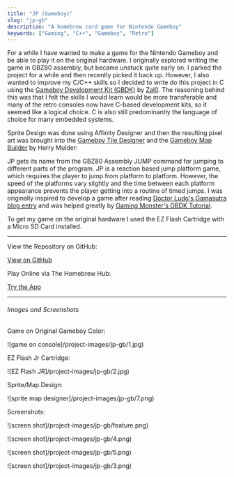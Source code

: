 ```yaml
---
title: "JP (Gameboy)"
slug: "jp-gb"
description: "A homebrew card game for Nintendo Gameboy"
keywords: ["Gaming", "C++", "Gameboy", "Retro"]
---
```


For a while I have wanted to make a game for the Nintendo Gameboy and be able to play it on the original hardware. I originally explored writing the game in GBZ80 assembly, but became unstuck quite early on. I parked the project for a while and then recently picked it back up. However, I also wanted to improve my C/C++ skills so I decided to write do this project in C using the [Gameboy Development Kit (GBDK)](https://github.com/gbdk-2020/gbdk-2020) by [Zal0](https://github.com/zal0). The reasoning behind this was that I felt the skills I would learn would be more transferable and many of the retro consoles now have C-based development kits, so it seemed like a logical choice. C is also still predominantly the language of choice for many embedded systems.

Sprite Design was done using Affinity Designer and then the resulting pixel art was brought into the [Gameboy Tile Designer](http://www.devrs.com/gb/hmgd/gbtd.html) and the [Gameboy Map Builder](http://www.devrs.com/gb/hmgd/gbmb.html) by Harry Mulder:

JP gets its name from the GBZ80 Assembly JUMP command for jumping to different parts of the program. JP is a reaction based jump platform game, which requires the player to jump from platform to platform. However, the speed of the platforms vary slightly and the time between each platform appearance prevents the player getting into a routine of timed jumps. I was originally inspired to develop a game after reading [Doctor Ludo's Gamasutra blog entry](https://www.gamasutra.com/blogs/DoctorLudos/20171207/311143/Making_a_Game_Boy_game_in_2017_A_quotSheep_It_Upquot_PostMortem_part_12.php) and was helped greatly by [Gaming Monster's GBDK Tutorial](https://www.youtube.com/playlist?list=PLeEj4c2zF7PaFv5MPYhNAkBGrkx4iPGJo).

To get my game on the original hardware I used the EZ Flash Cartridge with a Micro SD Card installed.

---

View the Repository on GitHub:

<a className="btn btn-dark" href="https://github.com/gcoulby/JP"  target="_blank" rel="noopener noreferrer"><i className="fa fa-github"></i> View on GitHub</a>

Play Online via The Homebrew Hub:

<a className="btn btn-dark" href="https://hh.gbdev.io/game/jp"  target="_blank" rel="noopener noreferrer"><i className="fa fa-globe"></i> Try the App</a>

---

###### Images and Screenshots

Game on Original Gameboy Color:

![game on console]/project-images/jp-gb/1.jpg)

EZ Flash Jr Cartridge:

![EZ Flash JR]/project-images/jp-gb/2.jpg)

Sprite/Map Design:

![sprite map designer]/project-images/jp-gb/7.png)

Screenshots:

![screen shot]/project-images/jp-gb/feature.png)

![screen shot]/project-images/jp-gb/4.png)

![screen shot]/project-images/jp-gb/5.png)

![screen shot]/project-images/jp-gb/3.png)
